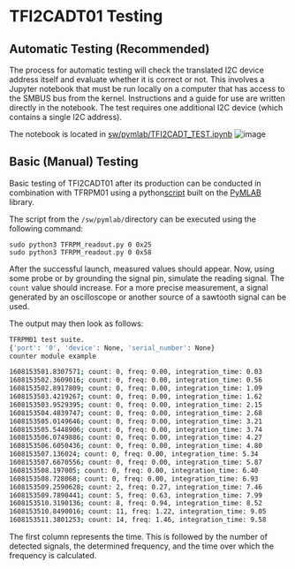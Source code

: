 # TFI2CADT01 Testing

## Automatic Testing (Recommended)
The process for automatic testing will check the translated I2C device address itself and evaluate whether it is correct or not. This involves a Jupyter notebook that must be run locally on a computer that has access to the SMBUS bus from the kernel. Instructions and a guide for use are written directly in the notebook. The test requires one additional I2C device (which contains a single I2C address).

The notebook is located in [sw/pymlab/TFI2CADT_TEST.ipynb](sw/pymlab/TFI2CADT_TEST.ipynb)
![image](https://user-images.githubusercontent.com/5196729/219703876-addc8ce5-fa70-4049-870a-2a9e302bb628.png)


## Basic (Manual) Testing
Basic testing of TFI2CADT01 after its production can be conducted in combination with TFRPM01 using a python[script](https://github.com/ThunderFly-aerospace/TFRPM01/blob/TFRPM01C/sw/pymlab/TFRPM_readout.py) built on the [PyMLAB](https://github.com/MLAB-project/pymlab) library.

The script from the `/sw/pymlab/`directory can be executed using the following command:

```
sudo python3 TFRPM_readout.py 0 0x25
sudo python3 TFRPM_readout.py 0 0x58
```

After the successful launch, measured values should appear. Now, using some probe or by grounding the signal pin, simulate the reading signal. The `count` value should increase. For a more precise measurement, a signal generated by an oscilloscope or another source of a sawtooth signal can be used.

The output may then look as follows:

```bash
TFRPM01 test suite.
{'port': '0', 'device': None, 'serial_number': None}
counter module example 

1608153501.8307571; count: 0, freq: 0.00, integration_time: 0.03
1608153502.3609016; count: 0, freq: 0.00, integration_time: 0.56
1608153502.8917809; count: 0, freq: 0.00, integration_time: 1.09
1608153503.4219267; count: 0, freq: 0.00, integration_time: 1.62
1608153503.9529395; count: 0, freq: 0.00, integration_time: 2.15
1608153504.4839747; count: 0, freq: 0.00, integration_time: 2.68
1608153505.0149646; count: 0, freq: 0.00, integration_time: 3.21
1608153505.5448906; count: 0, freq: 0.00, integration_time: 3.74
1608153506.0749886; count: 0, freq: 0.00, integration_time: 4.27
1608153506.6050436; count: 0, freq: 0.00, integration_time: 4.80
1608153507.136024; count: 0, freq: 0.00, integration_time: 5.34
1608153507.6670556; count: 0, freq: 0.00, integration_time: 5.87
1608153508.197005; count: 0, freq: 0.00, integration_time: 6.40
1608153508.728068; count: 0, freq: 0.00, integration_time: 6.93
1608153509.2590628; count: 2, freq: 0.27, integration_time: 7.46
1608153509.7890441; count: 5, freq: 0.63, integration_time: 7.99
1608153510.3190136; count: 8, freq: 0.94, integration_time: 8.52
1608153510.8490016; count: 11, freq: 1.22, integration_time: 9.05
1608153511.3801253; count: 14, freq: 1.46, integration_time: 9.58
```
The first column represents the time. This is followed by the number of detected signals, the determined frequency, and the time over which the frequency is calculated.
